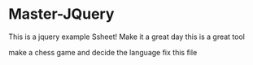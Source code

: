 # Master-JQuery
This is a jquery example Ssheet!
Make it a great day
this is a great tool


make a chess game and decide the language
fix this file